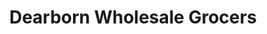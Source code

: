 ---
title: "Dearborn Wholesale Grocers"
url: /chicago/dearborn-wholesale-grocers/
shop: Supermarkt
---